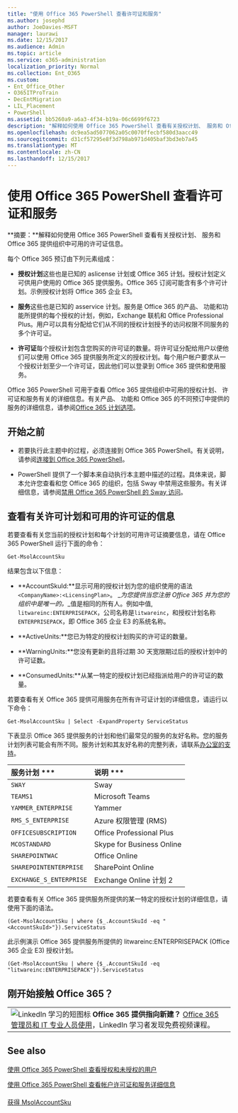 ```yaml
---
title: "使用 Office 365 PowerShell 查看许可证和服务"
ms.author: josephd
author: JoeDavies-MSFT
manager: laurawi
ms.date: 12/15/2017
ms.audience: Admin
ms.topic: article
ms.service: o365-administration
localization_priority: Normal
ms.collection: Ent_O365
ms.custom:
- Ent_Office_Other
- O365ITProTrain
- DecEntMigration
- LIL_Placement
- PowerShell
ms.assetid: bb5260a9-a6a3-4f34-b19a-06c6699f6723
description: "解释如何使用 Office 365 PowerShell 查看有关授权计划、 服务和 Office 365 提供组织中可用的许可证信息。"
ms.openlocfilehash: dc9ea5ad5077062a05c0070ffecbf580d3aacc49
ms.sourcegitcommit: d31cf57295e8f3d798ab971d405baf3bd3eb7a45
ms.translationtype: MT
ms.contentlocale: zh-CN
ms.lasthandoff: 12/15/2017
---
```

# <a name="view-licenses-and-services-with-office-365-powershell"></a>使用 Office 365 PowerShell 查看许可证和服务

**摘要：**解释如何使用 Office 365 PowerShell 查看有关授权计划、 服务和 Office 365 提供组织中可用的许可证信息。
  
每个 Office 365 预订由下列元素组成：
- **授权计划**这些也是已知的 aslicense 计划或 Office 365 计划。授权计划定义可供用户使用的 Office 365 提供服务。Office 365 订阅可能含有多个许可计划。示例授权计划将 Office 365 企业 E3。
    
- **服务**这些也是已知的 asservice 计划。服务是 Office 365 的产品、 功能和功能所提供的每个授权的计划，例如，Exchange 联机和 Office Professional Plus。用户可以具有分配给它们从不同的授权计划授予的访问权限不同服务的多个许可证。
    
- **许可证**每个授权计划包含您购买的许可证的数量。将许可证分配给用户以便他们可以使用 Office 365 提供服务所定义的授权计划。每个用户帐户要求从一个授权计划至少一个许可证，因此他们可以登录到 Office 365 提供和使用服务。
    
Office 365 PowerShell 可用于查看 Office 365 提供组织中可用的授权计划、 许可证和服务有关的详细信息。有关产品、 功能和 Office 365 的不同预订中提供的服务的详细信息，请参阅[Office 365 计划选项](https://go.microsoft.com/fwlink/p/?LinkId=691147)。
## <a name="before-you-begin"></a>开始之前
<a name="RTT"> </a>

- 若要执行此主题中的过程，必须连接到 Office 365 PowerShell。有关说明，请参阅[连接到 Office 365 PowerShell](connect-to-office-365-powershell.md)。
    
- PowerShell 提供了一个脚本来自动执行本主题中描述的过程。具体来说，脚本允许您查看和您 Office 365 的组织，包括 Sway 中禁用这些服务。有关详细信息，请参阅[禁用 Office 365 PowerShell 的 Sway 访问](disable-access-to-sway-with-office-365-powershell.md)。
    
## <a name="view-information-about-licensing-plans-and-the-available-licenses"></a>查看有关许可计划和可用的许可证的信息
<a name="ShortVersion"> </a>

若要查看有关您当前的授权计划和每个计划的可用许可证摘要信息，请在 Office 365 PowerShell 运行下面的命令：
  
```
Get-MsolAccountSku
```

结果包含以下信息：
  
- **AccountSkuId:**显示可用的授权计划为您的组织使用的语法`<CompanyName>:<LicensingPlan>`。 _<CompanyName>_为您提供当您注册 Office 365 并为您的组织中是唯一的。_<LicensingPlan>_值是相同的所有人。例如中值, `litwareinc:ENTERPRISEPACK`，公司名称是`litwareinc`，和授权计划名称`ENTERPRISEPACK`，即 Office 365 企业 E3 的系统名称。
    
- **ActiveUnits:**您已为特定的授权计划购买的许可证的数量。
    
- **WarningUnits:**您没有更新的且将过期 30 天宽限期过后的授权计划中的许可证数。
    
- **ConsumedUnits:**从某一特定的授权计划已经指派给用户的许可证的数量。
    
若要查看有关 Office 365 提供可用服务在所有许可证计划的详细信息，请运行以下命令：
  
```
Get-MsolAccountSku | Select -ExpandProperty ServiceStatus
```

下表显示 Office 365 提供服务的计划和他们最常见的服务的友好名称。您的服务计划列表可能会有所不同。服务计划和其友好名称的完整列表，请联系[办公室的支持](https://support.office.com/home/contact)。
  
|服务计划 ***|说明 ***|
|:-----|:-----|
| `SWAY` <br/> |Sway  <br/> |
| `TEAMS1` <br/> |Microsoft Teams  <br/> |
| `YAMMER_ENTERPRISE` <br/> |Yammer  <br/> |
| `RMS_S_ENTERPRISE` <br/> |Azure 权限管理 (RMS)  <br/> |
| `OFFICESUBSCRIPTION` <br/> |Office Professional Plus  <br/> |
| `MCOSTANDARD` <br/> |Skype for Business Online  <br/> |
| `SHAREPOINTWAC` <br/> |Office Online  <br/> |
| `SHAREPOINTENTERPRISE` <br/> |SharePoint Online  <br/> |
| `EXCHANGE_S_ENTERPRISE` <br/> |Exchange Online 计划 2  <br/> |
   
若要查看有关 Office 365 提供服务所提供的某一特定的授权计划的详细信息，请使用下面的语法。
  
```
(Get-MsolAccountSku | where {$_.AccountSkuId -eq " <AccountSkuId>"}).ServiceStatus
```

此示例演示 Office 365 提供服务所提供的 litwareinc:ENTERPRISEPACK (Office 365 企业 E3) 授权计划。
  
```
(Get-MsolAccountSku | where {$_.AccountSkuId -eq "litwareinc:ENTERPRISEPACK"}).ServiceStatus
```

## <a name="new-to-office-365"></a>刚开始接触 Office 365？
<a name="ShortVersion"> </a>

||
|:-----|
|![LinkedIn 学习的短图标](images/d547e1cb-7c66-422b-85be-7e7db2a9cf97.png) **Office 365 提供指向新建？**        [Office 365 管理员和 IT 专业人员使用](https://support.office.com/article/Office-365-admin-and-IT-pro-courses-68cc9b95-0bdc-491e-a81f-ee70b3ec63c5)，LinkedIn 学习者发现免费视频课程。 |
   
## <a name="see-also"></a>See also
<a name="ShortVersion"> </a>

#### 

[使用 Office 365 PowerShell 查看授权和未授权的用户](view-licensed-and-unlicensed-users-with-office-365-powershell.md)
  
[使用 Office 365 PowerShell 查看帐户许可证和服务详细信息](view-account-license-and-service-details-with-office-365-powershell.md)
#### 

[获得 MsolAccountSku](https://go.microsoft.com/fwlink/p/?LinkId=691549)

